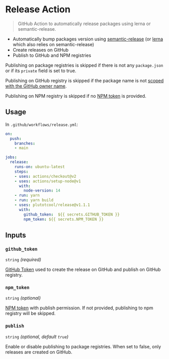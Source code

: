 # Release Action

> GitHub Action to automatically release packages using lerna or semantic-release.

- Automatically bump packages version using [semantic-release](https://github.com/semantic-release/semantic-release) (or [lerna](https://github.com/lerna/lerna) which also relies on semantic-release)
- Create releases on GitHub
- Publish to GitHub and NPM registries

Publishing on package registries is skipped if there is not any `package.json` or if its `private` field is set to true.

Publishing on GitHub registry is skipped if the package name is not [scoped with the GitHub owner name](https://docs.github.com/en/free-pro-team@latest/packages/using-github-packages-with-your-projects-ecosystem/configuring-npm-for-use-with-github-packages#publishing-a-package).

Publishing on NPM registry is skipped if no [NPM token](https://docs.npmjs.com/about-access-tokens) is provided.

## Usage

In `.github/workflows/release.yml`:

```yaml
on:
  push:
    branches:
    - main

jobs:
  release:
    runs-on: ubuntu-latest
    steps:
    - uses: actions/checkout@v2
    - uses: actions/setup-node@v1
      with:
        node-version: 14
    - run: yarn
    - run: yarn build
    - uses: plutotcool/release@v1.1.1
      with:
        github_token:  ${{ secrets.GITHUB_TOKEN }}
        npm_token: ${{ secrets.NPM_TOKEN }}
```

## Inputs

### `github_token`

`string` *(required)*

[GitHub Token](https://docs.github.com/en/free-pro-team@latest/actions/reference/authentication-in-a-workflow#about-the-github_token-secret) used to create the release on GitHub and publish on GitHub registry.

### `npm_token`

`string` *(optional)*

[NPM token](https://docs.npmjs.com/about-access-tokens) with publish permission. If not provided, publishing to npm registry will be skipped.

### `publish`

`string` *(optional, default `true`)*

Enable or disable publishing to package registries. When set to false, only releases are created on GitHub.
